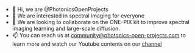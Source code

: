 - 👋 Hi, we are @PhotonicsOpenProjects
- 👀 We are interested in spectral imaging for everyone
- 💞️ We are looking to collaborate on the ONE-PIX kit to improve spectral imaging learning and large-scale diffusion.
- 📫 You can reach us at community@photonics-open-projects.com to learn more
and watch our Youtube contents on our [channel](https://www.youtube.com/channel/UC2iG4iOny6oYj2HoOOQPQ4A)

<!---
PhotonicsOpenProjects/PhotonicsOpenProjects is a ✨ special ✨ repository because its `README.md` (this file) appears on your GitHub profile.
You can click the Preview link to take a look at your changes.
--->
